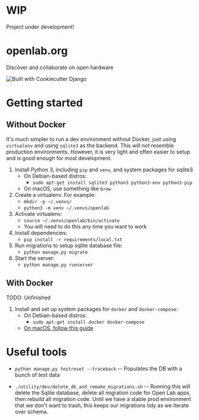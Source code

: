 # WIP

Project under development!

# openlab.org

Discover and collaborate on open hardware

![Built with Cookiecutter Django](https://img.shields.io/badge/built%20with-Cookiecutter%20Django-ff69b4.svg)

# Getting started

## Without Docker

It's much simpler to run a dev environment without Docker, just using
`virtualenv` and using `sqlite3` as the backend. This *will not* resemble
production environments. However, it is very light and often easier to setup
and is good enough for most development.

1. Install Python 3, including `pip` and `venv`, and system packages for sqlite3
    * On Debian-based distros:
        * `sudo apt-get install sqlite3 python3 python3-env python3-pip`
    * On macOS, use something like `brew`
2. Create a virtualenv. For example:
    * `mkdir -p ~/.venvs/`
    * `python3 -m venv ~/.venvs/openlab`
3. Activate virtualenv:
    * `source ~/.venvs/openlab/bin/activate`
    * You will need to do this any time you want to work
4. Install dependencies:
    * `pip install -r requirements/local.txt`
5. Run migrations to setup sqlite database file:
    * `python manage.py migrate`
6. Start the server:
    * `python manage.py runserver`

## With Docker

TODO: Unfinished

1. Install and set up system packages for `docker` and `docker-compose`:
    * On Debian-based distros:
        * `sudo apt-get install docker docker-compose`
    * [On macOS, follow this guide](https://docs.docker.com/docker-for-mac/)


# Useful tools
* `python manage.py testreset --traceback` -- Populates the DB with a bunch of
  test data

* `./utility/dev/delete_db_and_remake_migrations.sh` -- Running this will
  delete the Sqlite database, delete all migration code for Open Lab apps, then
  rebuild all migration code. Until we have a stable prod environment that we
  don't want to trash, this keeps our migrations tidy as we iterate over
  schema.




